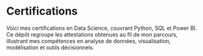 # Certifications
Voici mes certifications en Data Science, couvrant Python, SQL et Power BI. Ce dépôt regroupe les attestations obtenues au fil de mon parcours, illustrant mes compétences en analyse de données, visualisation, modélisation et outils décisionnels.
